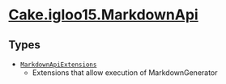 # [Cake.igloo15.MarkdownApi](./README.md)

## Types

- [`MarkdownApiExtensions`](./MarkdownApiExtensions.md)
	- Extensions that allow execution of MarkdownGenerator

